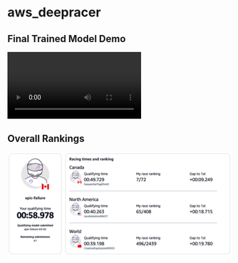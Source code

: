 # aws_deepracer

## Final Trained Model Demo
![](AWS%20Deepracer%20Video.mp4)

## Overall Rankings
![](./Rankings.png)
